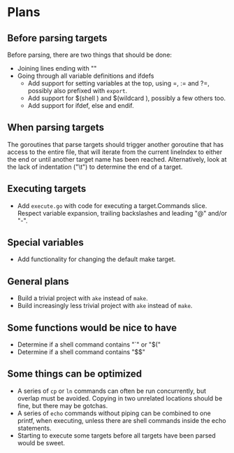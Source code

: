 # Plans

## Before parsing targets

Before parsing, there are two things that should be done:

* Joining lines ending with "\"
* Going through all variable definitions and ifdefs
  * Add support for setting variables at the top, using =, := and ?=, possibly also prefixed with `export`.
  * Add support for $(shell ) and $(wildcard ), possibly a few others too.
  * Add support for ifdef, else and endif.


## When parsing targets

The goroutines that parse targets should trigger another goroutine that has access to the entire file,
that will iterate from the current lineIndex to either the end or until another target name has been reached. Alternatively, look at the lack of indentation ("\t") to determine the end of a target.

## Executing targets

* Add `execute.go` with code for executing a target.Commands slice. Respect variable expansion, trailing backslashes and leading "@" and/or "-".

## Special variables

* Add functionality for changing the default make target.

## General plans

* Build a trivial project with `ake` instead of `make`.
* Build increasingly less trivial project with `ake` instead of `make`.

## Some functions would be nice to have

* Determine if a shell command contains "`" or "$("
* Determine if a shell command contains "$$"

## Some things can be optimized

* A series of `cp` or `ln` commands can often be run concurrently, but overlap must be avoided. Copying in two unrelated locations should be fine, but there may be gotchas.
* A series of `echo` commands without piping can be combined to one printf, when executing, unless there are shell commands inside the echo statements.
* Starting to execute some targets before all targets have been parsed would be sweet.
